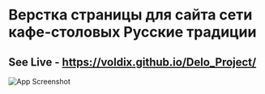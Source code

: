 # Верстка страницы для сайта сети кафе-столовых Русские традиции
## See Live - https://voldix.github.io/Delo_Project/
![App Screenshot](/img/project_img.JPG)
### 
